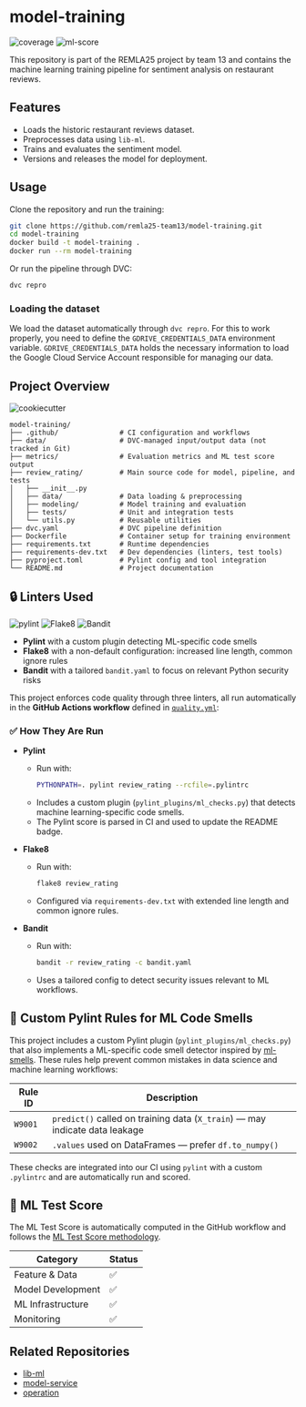 # model-training

![coverage](https://img.shields.io/badge/Coverage-71%25-yellow?logo=pytest![coverage](https://img.shields.io/badge/Coverage-71%25-yellow?logo=pytest![coverage](https://img.shields.io/badge/Coverage-71%25-yellow?logo=pytest![coverage](https://img.shields.io/badge/Coverage-71%25-yellow?logo=pytest![coverage](https://img.shields.io/badge/Coverage-71%25-yellow?logo=pytest![coverage](https://img.shields.io/badge/Coverage-86%25-green?logo=pytest&logoColor=white)logoColor=white)logoColor=white)logoColor=white)logoColor=white)logoColor=white)
![ml-score](https://img.shields.io/badge/ML%20Test%20Score-4%2F4-brightgreen?logo=pytest![ml-score](https://img.shields.io/badge/ML%20Test%20Score-4%2F4-brightgreen?logo=pytest![ml-score](https://img.shields.io/badge/ML%20Test%20Score-4%2F4-brightgreen?logo=pytest![ml-score](https://img.shields.io/badge/ML%20Test%20Score-4%2F4-brightgreen?logo=pytest![ml-score](https://img.shields.io/badge/ML%20Test%20Score-4%2F4-brightgreen?logo=pytest![ml-score](https://img.shields.io/badge/ML%20Test%20Score-4%2F4-brightgreen?logo=pytest&logoColor=white)logoColor=white)logoColor=white)logoColor=white)logoColor=white)logoColor=white)


This repository is part of the REMLA25 project by team 13 and contains the machine learning training pipeline for sentiment analysis on restaurant reviews.

## Features
- Loads the historic restaurant reviews dataset.
- Preprocesses data using `lib-ml`.
- Trains and evaluates the sentiment model.
- Versions and releases the model for deployment.

## Usage
Clone the repository and run the training:

```bash
git clone https://github.com/remla25-team13/model-training.git
cd model-training
docker build -t model-training .
docker run --rm model-training
```

Or run the pipeline through DVC:
```bash
dvc repro
```

### Loading the dataset
We load the dataset automatically through `dvc repro`. For this to work properly, you need to define the `GDRIVE_CREDENTIALS_DATA` environment variable. `GDRIVE_CREDENTIALS_DATA` holds the necessary information to load the Google Cloud Service Account responsible for managing our data.

## Project Overview

![cookiecutter](https://img.shields.io/badge/CCDS-template-blue?logo=cookiecutter&logoColor=yellow)
```
model-training/
├── .github/               # CI configuration and workflows
├── data/                  # DVC-managed input/output data (not tracked in Git)
├── metrics/               # Evaluation metrics and ML test score output
├── review_rating/         # Main source code for model, pipeline, and tests
│   ├── __init__.py
│   ├── data/              # Data loading & preprocessing
│   ├── modeling/          # Model training and evaluation
│   ├── tests/             # Unit and integration tests
│   └── utils.py           # Reusable utilities
├── dvc.yaml               # DVC pipeline definition
├── Dockerfile             # Container setup for training environment
├── requirements.txt       # Runtime dependencies
├── requirements-dev.txt   # Dev dependencies (linters, test tools)
├── pyproject.toml         # Pylint config and tool integration
└── README.md              # Project documentation
```

## 🔒 Linters Used
![pylint](https://img.shields.io/badge/PyLint-10.00-brightgreen?logo=python![pylint](https://img.shields.io/badge/PyLint-10.00-brightgreen?logo=python![pylint](https://img.shields.io/badge/PyLint-10.00-brightgreen?logo=python![pylint](https://img.shields.io/badge/PyLint-10.00-brightgreen?logo=python![pylint](https://img.shields.io/badge/PyLint-10.00-brightgreen?logo=python![pylint](https://img.shields.io/badge/PyLint-10.00-brightgreen?logo=python&logoColor=white)logoColor=white)logoColor=white)logoColor=white)logoColor=white)logoColor=white)
![Flake8](https://img.shields.io/badge/code%20style-flake8-blue)
![Bandit](https://img.shields.io/badge/security-bandit-yellow)

- **Pylint** with a custom plugin detecting ML-specific code smells 
- **Flake8** with a non-default configuration: increased line length, common ignore rules
- **Bandit** with a tailored `bandit.yaml` to focus on relevant Python security risks

This project enforces code quality through three linters, all run automatically in the **GitHub Actions workflow** defined in [`quality.yml`](.github/workflows/quality.yml):

### ✅ How They Are Run

- **Pylint**
  - Run with:
    ```bash
    PYTHONPATH=. pylint review_rating --rcfile=.pylintrc
    ```
  - Includes a custom plugin (`pylint_plugins/ml_checks.py`) that detects machine learning-specific code smells.
  - The Pylint score is parsed in CI and used to update the README badge.

- **Flake8**
  - Run with:
    ```bash
    flake8 review_rating
    ```
  - Configured via `requirements-dev.txt` with extended line length and common ignore rules.

- **Bandit**
  - Run with:
    ```bash
    bandit -r review_rating -c bandit.yaml
    ```
  - Uses a tailored config to detect security issues relevant to ML workflows.

## 🤖 Custom Pylint Rules for ML Code Smells

This project includes a custom Pylint plugin (`pylint_plugins/ml_checks.py`) that also implements a ML-specific code smell detector inspired by [ml-smells](https://hynn01.github.io/ml-smells/). These rules help prevent common mistakes in data science and machine learning workflows:

| Rule ID  | Description                                                                 |
|----------|-----------------------------------------------------------------------------|
| `W9001`  | `predict()` called on training data (`X_train`) — may indicate data leakage|
| `W9002`  | `.values` used on DataFrames — prefer `df.to_numpy()`                      |

These checks are integrated into our CI using `pylint` with a custom `.pylintrc` and are automatically run and scored.

## 🧪 ML Test Score

The ML Test Score is automatically computed in the GitHub workflow and follows the [ML Test Score methodology](https://research.google/pubs/the-ml-test-score-a-rubric-for-ml-production-readiness-and-technical-debt-reduction/).

| Category             | Status  |
|----------------------|---------|
| Feature & Data       | ✅      |
| Model Development    | ✅      |
| ML Infrastructure    | ✅      |
| Monitoring           | ✅      |


## Related Repositories
- [lib-ml](https://github.com/remla25-team13/lib-ml)
- [model-service](https://github.com/remla25-team13/model-service)
- [operation](https://github.com/remla25-team13/operation)
